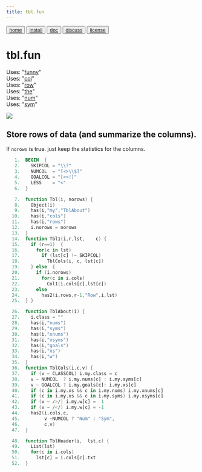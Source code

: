 ```yaml
---
title: tbl.fun
---
```


<button class="button button1"><a href="/fun/index">home</a></button>   <button class="button button2"><a href="/fun/INSTALL">install</a></button>   <button class="button button1"><a href="/fun/ABOUT">doc</a></button>   <button class="button button2"><a href="http://github.com/timm/fun/issues">discuss</a></button>    <button class="button button1"><a href="/fun/LICENSE">license</a></button> <br>



# tbl.fun



Uses:  "[funny](funny)"<br>
Uses:  "[col](col)"<br>
Uses:  "[row](row)"<br>
Uses:  "[the](the)"<br>
Uses:  "[num](num)"<br>
Uses:  "[sym](sym)"<br>

<img src="http://yuml.me/diagram/plain;dir:lr/class/[Tbl|norows=0]1-rows-1*[Row], [Tbl]1-cols-*[Col], [Col]^-[Num], [Col]^-[Sym]">

## Store rows of data (and summarize the columns).

If `norows` is true. just keep the statistics for the columns.


```awk
   1.  BEGIN  {
   2.    SKIPCOL = "\\?"
   3.    NUMCOL  = "[<>\\$]"
   4.    GOALCOL = "[<>!]"
   5.    LESS    = "<"
   6.  }
```

```awk
   7.  function Tbl(i, norows) { 
   8.    Object(i)
   9.    has(i,"my","TblAbout")
  10.    has(i,"cols")
  11.    has(i,"rows") 
  12.    i.norows = norows
  13.  }
  14.  function Tbl1(i,r,lst,    c) {
  15.    if (r==1)  {
  16.      for(c in lst)
  17.        if (lst[c] !~ SKIPCOL) 
  18.          TblCols(i, c, lst[c])
  19.    } else  {
  20.      if (i.norows)
  21.        for(c in i.cols)
  22.          Col1(i.cols[c],lst[c])
  23.      else
  24.        has2(i.rows,r-1,"Row",i,lst)  
  25.  } }
```

```awk
  26.  function TblAbout(i) {
  27.    i.class = ""
  28.    has(i,"nums")
  29.    has(i,"syms")
  30.    has(i,"xnums")
  31.    has(i,"xsyms")
  32.    has(i,"goals")
  33.    has(i,"xs")
  34.    has(i,"w")
  35.  }
  36.  function TblCols(i,c,v) {
  37.    if (v ~ CLASSCOL) i.my.class = c
  38.    v ~ NUMCOL  ? i.my.nums[c] : i.my.syms[c]
  39.    v ~ GOALCOL ? i.my.goals[c]: i.my.xs[c]
  40.    if (c in i.my.xs && c in i.my.nums) i.my.xnums[c]
  41.    if (c in i.my.xs && c in i.my.syms) i.my.xsyms[c]
  42.    if (v ~ />/) i.my.w[c] =  1
  43.    if (v ~ /</) i.my.w[c] = -1
  44.    has2(i.cols,c,
  45.         v ~NUMCOL ? "Num" : "Sym",
  46.         c,v) 
  47.  }
```

```awk
  48.  function TblHeader(i,  lst,c) {
  49.    List(lst)
  50.    for(c in i.cols)
  51.      lst[c] = i.cols[c].txt
  52.  }
```
